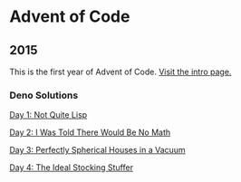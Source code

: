 # Advent of Code

## 2015
This is the first year of Advent of Code. [Visit the intro page.](https://adventofcode.com/2015)

### Deno Solutions

[Day 1: Not Quite Lisp](https://github.com/DavidPesta/AdventOfCode/tree/main/deno/2015/01-Not-Quite-Lisp)

[Day 2: I Was Told There Would Be No Math](https://github.com/DavidPesta/AdventOfCode/tree/main/deno/2015/02-I-Was-Told-There-Would-Be-No-Math)

[Day 3: Perfectly Spherical Houses in a Vacuum](https://github.com/DavidPesta/AdventOfCode/tree/main/deno/2015/03-Perfectly-Spherical-Houses-in-a-Vacuum)

[Day 4: The Ideal Stocking Stuffer](https://github.com/DavidPesta/AdventOfCode/tree/main/deno/2015/04-The-Ideal-Stocking-Stuffer)
